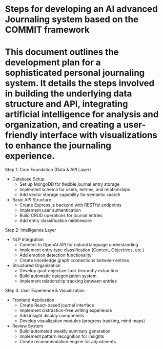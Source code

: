 # Steps for developing an AI advanced Journaling system based on the COMMIT framework

# This document outlines the development plan for a sophisticated personal journaling system. It details the steps involved in building the underlying data structure and API, integrating artificial intelligence for analysis and organization, and creating a user-friendly interface with visualizations to enhance the journaling experience.

Step 1: Core Foundation (Data & API Layer)

* Database Setup  
  * Set up MongoDB for flexible journal entry storage  
  * Implement schema for users, entries, and relationships  
  * Add vector storage capability for semantic search  
* Basic API Structure  
  * Create Express.js backend with RESTful endpoints  
  * Implement user authentication  
  * Build CRUD operations for journal entries  
  * Add entry classification middleware  
    

Step 2: Intelligence Layer

* NLP Integration  
  * Connect to OpenAI API for natural language understanding  
  * Implement entry type classification (Context, Objectives, etc.)  
  * Add emotion detection functionality  
  * Create knowledge graph connections between entries  
* Structured Organization  
  * Develop goal-objective-task hierarchy extraction  
  * Build automatic categorization system  
  * Implement relationship tracking between entries  
    

Step 3: User Experience & Visualization

* Frontend Application  
  * Create React-based journal interface  
  * Implement distraction-free writing experience  
  * Add insight display components  
  * Develop visualization modules (progress tracking, mind maps)  
* Review System  
  * Build automated weekly summary generation  
  * Implement pattern recognition for insights  
  * Create recommendation engine for adjustments

